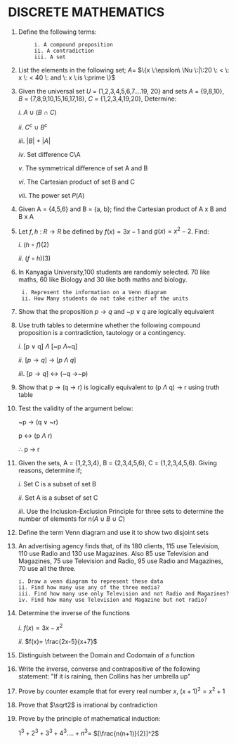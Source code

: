 ﻿# DISCRETE MATHEMATICS

1.  Define the following terms:

             i. A compound proposition
             ii. A contradiction
             iii. A set

2.  List the elements in the following set; $A  =$ $\{x \:\epsilon\ \Nu  \:|\:20 \: < \: x \: < 40 \: and \: x \:is \:prime \}$

3)  Given the universal set $U$ = (1,2,3,4,5,6,7....19, 20} and sets $A$ = {9,8,10}, $B$ = {7,8,9,10,15,16,17,18}, $C$ = {1,2,3,4,19,20}, Determine:

    $i.$ $A \: \cup \:(B\:\cap \: C)$

    $ii.$ $C^c \: \cup \: B^c$

    $iii.$ $|B| \: + \:|A|$

    $iv.$ Set difference C\A

    $v.$ The symmetrical difference of set A and B

    $vi.$ The Cartesian product of set B and C

    $vii.$ The power set $P(A)$

4)  Given A = {4,5,6} and B = {a, b}; find the Cartesian product of A x B and B x A

5)  Let $f, h$ : $R \to R$ be defined by $f(x) = 3x-1$ and $g(x) = x^2-2$. Find:

    $i.$ $(h \circ f)(2)$

    $ii.$ $(f \circ h)(3)$

6)  In Kanyagia University,100 students are randomly selected. 70 like maths, 60 like Biology and 30 like both maths and biology.

         i. Represent the information on a Venn diagram
         ii. How Many students do not take either of the units

7)  Show that the proposition $p \to q$ and ~$p \vee q$ are logically equivalent

8. Use truth tables to determine whether the following compound proposition is a contradiction, tautology or a contingency.

   $i.$ [p $\vee$ q] $\Lambda$ [~p $\Lambda$~q]

   $ii.$ [$p \to q$] $\to$ [$p \: \Lambda \: q$]

   $iii.$ [$p \to q$] $\leftrightarrow$ (~q $\to$~p)

9. Show that p $\to$ (q $\to$ r) is logically equivalent to (p $\Lambda$ q) $\to$ r using truth table

10. Test the validity of the argument below:

    ~p $\to$ (q $\vee$ ~r)

    p $\leftrightarrow$ (p $\Lambda$ r)

    $\therefore$ p $\to$ r

11) Given the sets, A = {1,2,3,4}, B = {2,3,4,5,6}, C = {1,2,3,4,5,6}. Giving reasons, determine if;

    $i.$ Set C is a subset of set B

    $ii.$ Set A is a subset of set C

    $iii.$ Use the Inclusion-Exclusion Principle for three sets to determine the number of elements for n($A \: \cup \: B \: \cup \: C$)

12. Define the term Venn diagram and use it to show two disjoint sets

13. An advertising agency finds that, of its 180 clients, 115 use Television, 110 use Radio and 130 use Magazines. Also 85 use Television and Magazines, 75 use Television and Radio, 95 use Radio and Magazines, 70 use all the three.

        i. Draw a venn diagram to represent these data
        ii. Find how many use any of the three media?
        iii. Find how many use only Television and not Radio and Magazines?
        iv. Find how many use Television and Magazine but not radio?

14) Determine the inverse of the functions

    $i.$ $f(x)=3x-x^2$

    $ii.$ $f(x)= \frac{2x-5}{x+7}$

15. Distinguish between the Domain and Codomain of a function

16. Write the inverse, converse and contrapositive of the following statement: "If it is raining, then Collins has her umbrella up"

17. Prove by counter example that for every real number $x,\: (x + 1)^2=x^2+1$

18. Prove that $\sqrt2$ is irrational by contradiction

19. Prove by the principle of mathematical induction:

    $1^3+2^3+3^3+4^3....+n^3=$ $[\frac{n(n+1)}{2}]^2$
